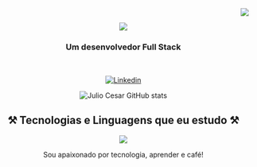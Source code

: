 <img align="right" src="https://visitor-badge.laobi.icu/badge?page_id=jcsalerno.jcsalerno" />

<h2 align="center">
 <a href="https://git.io/typing-svg">
  <img src="https://readme-typing-svg.demolab.com?font=Fira+Code&weight=700&pause=1000&color=209652&random=false&width=435&lines=Ol%C3%A1%2C+eu+sou+o+Julio+Cesar!+%F0%9F%96%96;Eu+sou+Estudante+de+ADS;Estudante+de+Redes+de+Computadores;Eu+sou+Analista+de+Suporte;Eu+sou+DevOps+Jr;Eu+sou+Desenvolvedor+Full+Stack" />
 </a>
 </h2>

 <h3 align="center"> Um desenvolvedor Full Stack </h3>

 <br/>

 <div align="center">
  
[![Linkedin](https://img.shields.io/badge/LinkedIn-0077B5?style=for-the-badge&logo=linkedin&logoColor=white)][def]

[def]: https://www.linkedin.com/in/juliocesar-devop/

![Julio Cesar GitHub stats](https://github-readme-stats.vercel.app/api?username=jcsalerno&show_icons=true&theme=dark)


<h2 style="text-align: center;">⚒️ Tecnologias e Linguagens que eu estudo ⚒️</h2>

 <p align="center">
  <a href="https://skillicons.dev">
    <img src="https://skillicons.dev/icons?i=kubernetes,docker,c,aws,cpp,css,github,html,js,laravel,linux,nodejs,php,postman,py,react,vscode,wordpress,go" />
  </a>
</p>


Sou apaixonado por tecnologia, aprender e café! 
